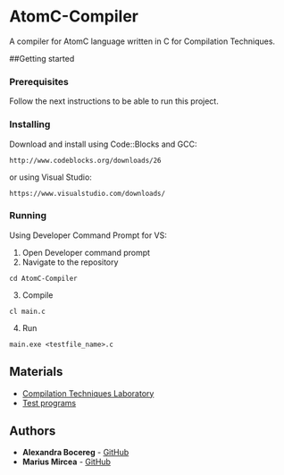 # AtomC-Compiler

A compiler for AtomC language written in C for Compilation Techniques.

##Getting started

### Prerequisites

Follow the next instructions to be able to run this project.

### Installing

Download and install using Code::Blocks and GCC:
```
http://www.codeblocks.org/downloads/26
```
or using Visual Studio:
```
https://www.visualstudio.com/downloads/
```

### Running
Using Developer Command Prompt for VS:
1. Open Developer command prompt 
2. Navigate to the repository
``` 
cd AtomC-Compiler
```
3. Compile 
```
cl main.c
```
4. Run
```
main.exe <testfile_name>.c
```

## Materials
* [Compilation Techniques Laboratory](https://sites.google.com/site/razvanaciu/compilation-techniques)
* [Test programs](https://sites.google.com/site/razvanaciu/AtomC-tests.zip?attredirects=0)

## Authors
* **Alexandra Bocereg** - [GitHub](https://github.com/alexandra-b)
* **Marius Mircea** - [GitHub](https://github.com/Marius2m)
